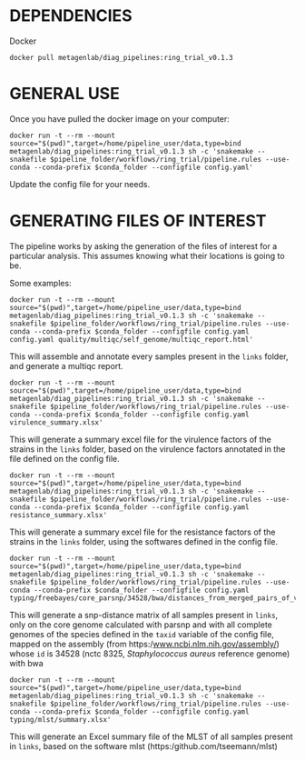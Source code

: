 # DEPENDENCIES
  Docker  

```
docker pull metagenlab/diag_pipelines:ring_trial_v0.1.3
```

# GENERAL USE
Once you have pulled the docker image on your computer: 

```
docker run -t --rm --mount source="$(pwd)",target=/home/pipeline_user/data,type=bind metagenlab/diag_pipelines:ring_trial_v0.1.3 sh -c 'snakemake --snakefile $pipeline_folder/workflows/ring_trial/pipeline.rules --use-conda --conda-prefix $conda_folder --configfile config.yaml'
```

Update the config file for your needs.

# GENERATING FILES OF INTEREST

The pipeline works by asking the generation of the files of interest for a particular analysis. This assumes knowing what their locations is going to be.


Some examples:

```
docker run -t --rm --mount source="$(pwd)",target=/home/pipeline_user/data,type=bind metagenlab/diag_pipelines:ring_trial_v0.1.3 sh -c 'snakemake --snakefile $pipeline_folder/workflows/ring_trial/pipeline.rules --use-conda --conda-prefix $conda_folder --configfile config.yaml config.yaml quality/multiqc/self_genome/multiqc_report.html'
```

This will assemble and annotate every samples present in the `links` folder, and generate a multiqc report.


```
docker run -t --rm --mount source="$(pwd)",target=/home/pipeline_user/data,type=bind metagenlab/diag_pipelines:ring_trial_v0.1.3 sh -c 'snakemake --snakefile $pipeline_folder/workflows/ring_trial/pipeline.rules --use-conda --conda-prefix $conda_folder --configfile config.yaml virulence_summary.xlsx'
```

This will generate a summary excel file for the virulence factors of the strains in the `links` folder, based on the virulence factors annotated in the file defined on the config file.



```
docker run -t --rm --mount source="$(pwd)",target=/home/pipeline_user/data,type=bind metagenlab/diag_pipelines:ring_trial_v0.1.3 sh -c 'snakemake --snakefile $pipeline_folder/workflows/ring_trial/pipeline.rules --use-conda --conda-prefix $conda_folder --configfile config.yaml resistance_summary.xlsx'
```

This will generate a summary excel file for the resistance factors of the strains in the `links` folder, using the softwares defined in the config file.


```
docker run -t --rm --mount source="$(pwd)",target=/home/pipeline_user/data,type=bind metagenlab/diag_pipelines:ring_trial_v0.1.3 sh -c 'snakemake --snakefile $pipeline_folder/workflows/ring_trial/pipeline.rules --use-conda --conda-prefix $conda_folder --configfile config.yaml typing/freebayes/core_parsnp/34528/bwa/distances_from_merged_pairs_of_vcf.xlsx'
```

This will generate a snp-distance matrix of all samples present in `links`, only on the core genome calculated with parsnp and with all complete genomes of the species defined in the `taxid` variable of the config file, mapped on the assembly (from https:/www.ncbi.nlm.nih.gov/assembly/) whose `id` is 34528 (nctc 8325, *Staphylococcus aureus* reference genome) with bwa


```
docker run -t --rm --mount source="$(pwd)",target=/home/pipeline_user/data,type=bind metagenlab/diag_pipelines:ring_trial_v0.1.3 sh -c 'snakemake --snakefile $pipeline_folder/workflows/ring_trial/pipeline.rules --use-conda --conda-prefix $conda_folder --configfile config.yaml typing/mlst/summary.xlsx'
```

This will generate an Excel summary file of the MLST of all samples present in `links`, based on the software mlst (https:/github.com/tseemann/mlst)

